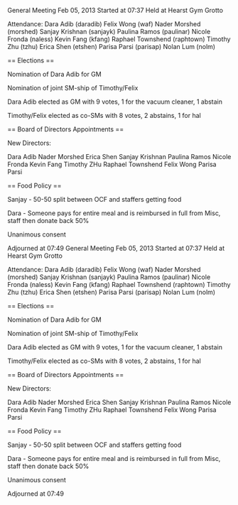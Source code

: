 General Meeting Feb 05, 2013
Started at 07:37
Held at Hearst Gym Grotto

Attendance:
Dara Adib (daradib)
Felix Wong (waf)
Nader Morshed (morshed)
Sanjay Krishnan (sanjayk)
Paulina Ramos (paulinar)
Nicole Fronda (naless)
Kevin Fang (kfang)
Raphael Townshend (raphtown)
Timothy Zhu (tzhu)
Erica Shen (etshen)
Parisa Parsi (parisap)
Nolan Lum (nolm)

== Elections ==

Nomination of Dara Adib for GM

Nomination of joint SM-ship of Timothy/Felix

Dara Adib elected as GM with 9 votes, 1 for the vacuum cleaner, 1 abstain

Timothy/Felix elected as co-SMs with 8 votes, 2 abstains, 1 for hal

== Board of Directors Appointments ==

New Directors:

Dara Adib
Nader Morshed
Erica Shen
Sanjay Krishnan
Paulina Ramos
Nicole Fronda
Kevin Fang
Timothy ZHu
Raphael Townshend
Felix Wong
Parisa Parsi

== Food Policy ==

Sanjay - 50-50 split between OCF and staffers getting food

Dara - Someone pays for entire meal and is reimbursed in full from Misc, staff then donate back 50%

Unanimous consent

Adjourned at 07:49
General Meeting Feb 05, 2013
Started at 07:37
Held at Hearst Gym Grotto

Attendance:
Dara Adib (daradib)
Felix Wong (waf)
Nader Morshed (morshed)
Sanjay Krishnan (sanjayk)
Paulina Ramos (paulinar)
Nicole Fronda (naless)
Kevin Fang (kfang)
Raphael Townshend (raphtown)
Timothy Zhu (tzhu)
Erica Shen (etshen)
Parisa Parsi (parisap)
Nolan Lum (nolm)

== Elections ==

Nomination of Dara Adib for GM

Nomination of joint SM-ship of Timothy/Felix

Dara Adib elected as GM with 9 votes, 1 for the vacuum cleaner, 1 abstain

Timothy/Felix elected as co-SMs with 8 votes, 2 abstains, 1 for hal

== Board of Directors Appointments ==

New Directors:

Dara Adib
Nader Morshed
Erica Shen
Sanjay Krishnan
Paulina Ramos
Nicole Fronda
Kevin Fang
Timothy ZHu
Raphael Townshend
Felix Wong
Parisa Parsi

== Food Policy ==

Sanjay - 50-50 split between OCF and staffers getting food

Dara - Someone pays for entire meal and is reimbursed in full from Misc, staff then donate back 50%

Unanimous consent

Adjourned at 07:49
